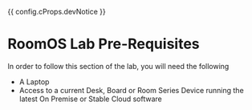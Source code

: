 {{ config.cProps.devNotice }}
# RoomOS Lab Pre-Requisites

In order to follow this section of the lab, you will need the following

- A Laptop
- Access to a current Desk, Board or Room Series Device running the latest On Premise or Stable Cloud software